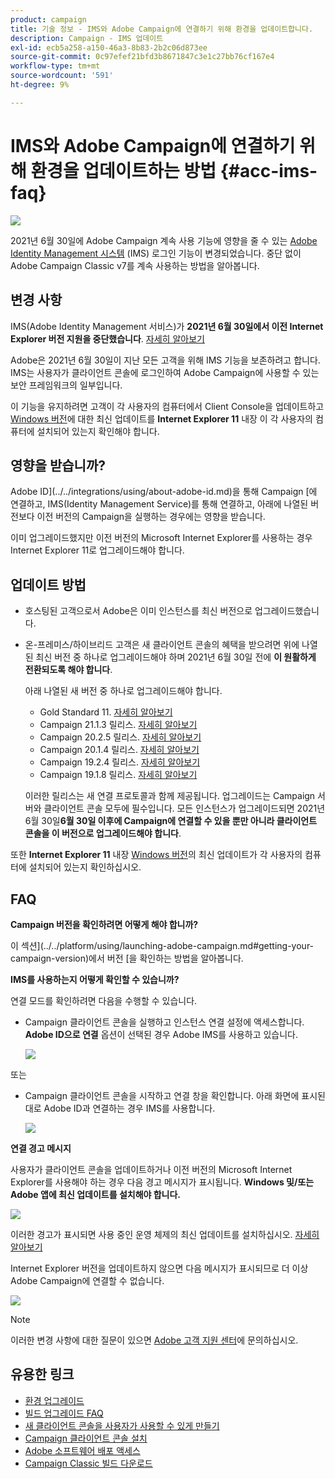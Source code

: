 ```yaml
---
product: campaign
title: 기술 정보 - IMS와 Adobe Campaign에 연결하기 위해 환경을 업데이트합니다.
description: Campaign - IMS 업데이트
exl-id: ecb5a258-a150-46a3-8b83-2b2c06d873ee
source-git-commit: 0c97efef21bfd3b8671847c3e1c27bb76cf167e4
workflow-type: tm+mt
source-wordcount: '591'
ht-degree: 9%

---
```


# IMS와 Adobe Campaign에 연결하기 위해 환경을 업데이트하는 방법 {#acc-ims-faq}

![](../../assets/v7-only.svg)

2021년 6월 30일에 Adobe Campaign 계속 사용 기능에 영향을 줄 수 있는 [Adobe Identity Management 시스템](https://helpx.adobe.com/enterprise/using/identity.html) (IMS) 로그인 기능이 변경되었습니다. 중단 없이 Adobe Campaign Classic v7를 계속 사용하는 방법을 알아봅니다.

## 변경 사항

IMS(Adobe Identity Management 서비스)가 **2021년 6월 30일에서 이전 Internet Explorer 버전 지원을 중단했습니다**. [자세히 알아보기](https://helpx.adobe.com/x-productkb/global/update-operating-system-and-browser.html)

Adobe은 2021년 6월 30일이 지난 모든 고객을 위해 IMS 기능을 보존하려고 합니다. IMS는 사용자가 클라이언트 콘솔에 로그인하여 Adobe Campaign에 사용할 수 있는 보안 프레임워크의 일부입니다.

이 기능을 유지하려면 고객이 각 사용자의 컴퓨터에서 Client Console을 업데이트하고 [Windows 버전](../../rn/using/compatibility-matrix.md#ClientConsoleoperatingsystems)에 대한 최신 업데이트를 **Internet Explorer 11** 내장 이 각 사용자의 컴퓨터에 설치되어 있는지 확인해야 합니다.

## 영향을 받습니까?

Adobe ID](../../integrations/using/about-adobe-id.md)을 통해 Campaign [에 연결하고, IMS(Identity Management Service)를 통해 연결하고, 아래에 나열된 버전보다 이전 버전의 Campaign을 실행하는 경우에는 영향을 받습니다.

이미 업그레이드했지만 이전 버전의 Microsoft Internet Explorer를 사용하는 경우 Internet Explorer 11로 업그레이드해야 합니다.

## 업데이트 방법

* 호스팅된 고객으로서 Adobe은 이미 인스턴스를 최신 버전으로 업그레이드했습니다.

* 온-프레미스/하이브리드 고객은 새 클라이언트 콘솔의 혜택을 받으려면 위에 나열된 최신 버전 중 하나로 업그레이드해야 하며 2021년 6월 30일 전에 **이 원활하게 전환되도록 해야 합니다**.

   아래 나열된 새 버전 중 하나로 업그레이드해야 합니다.

   * Gold Standard 11. [자세히 알아보기](../../rn/using/gold-standard.md)
   * Campaign 21.1.3 릴리스. [자세히 알아보기](../../rn/using/latest-release.md)
   * Campaign 20.2.5 릴리스. [자세히 알아보기](../../rn/using/release--20-2.md)
   * Campaign 20.1.4 릴리스. [자세히 알아보기](../../rn/using/release--20-1.md)
   * Campaign 19.2.4 릴리스. [자세히 알아보기](../../rn/using/release--19-2.md)
   * Campaign 19.1.8 릴리스. [자세히 알아보기](../../rn/using/release--19-1.md)

   이러한 릴리스는 새 연결 프로토콜과 함께 제공됩니다. 업그레이드는 Campaign 서버와 클라이언트 콘솔 모두에 필수입니다. 모든 인스턴스가 업그레이드되면 2021년 6월 30일&#x200B;**6월 30일 이후에 Campaign에 연결할 수 있을 뿐만 아니라 클라이언트 콘솔을 이 버전으로 업그레이드해야 합니다**.

또한 **Internet Explorer 11** 내장 [Windows 버전](../../rn/using/compatibility-matrix.md#ClientConsoleoperatingsystems)의 최신 업데이트가 각 사용자의 컴퓨터에 설치되어 있는지 확인하십시오.

## FAQ

**Campaign 버전을 확인하려면 어떻게 해야 합니까?**

이 섹션](../../platform/using/launching-adobe-campaign.md#getting-your-campaign-version)에서 버전 [을 확인하는 방법을 알아봅니다.


**IMS를 사용하는지 어떻게 확인할 수 있습니까?**

연결 모드를 확인하려면 다음을 수행할 수 있습니다.

* Campaign 클라이언트 콘솔을 실행하고 인스턴스 연결 설정에 액세스합니다. **Adobe ID으로 연결** 옵션이 선택된 경우 Adobe IMS를 사용하고 있습니다.

   ![](../../integrations/using/assets/ims_1.png)

또는

* Campaign 클라이언트 콘솔을 시작하고 연결 창을 확인합니다. 아래 화면에 표시된 대로 Adobe ID과 연결하는 경우 IMS를 사용합니다.

   ![](../../integrations/using/assets/adobeID.png)

**연결 경고 메시지**

사용자가 클라이언트 콘솔을 업데이트하거나 이전 버전의 Microsoft Internet Explorer를 사용해야 하는 경우 다음 경고 메시지가 표시됩니다. **Windows 및/또는 Adobe 앱에 최신 업데이트를 설치해야 합니다.**

![](../../integrations/using/assets/do-not-localize/errorMsg.png)

이러한 경고가 표시되면 사용 중인 운영 체제의 최신 업데이트를 설치하십시오. [자세히 알아보기](https://helpx.adobe.com/x-productkb/global/update-operating-system-and-browser.html)

Internet Explorer 버전을 업데이트하지 않으면 다음 메시지가 표시되므로 더 이상 Adobe Campaign에 연결할 수 없습니다.

![](../../integrations/using/assets/do-not-localize/errorUpdateReq.png)

>[!NOTE]
>
>이러한 변경 사항에 대한 질문이 있으면 [Adobe 고객 지원 센터](https://helpx.adobe.com/kr/enterprise/admin-guide.html/enterprise/using/support-for-experience-cloud.ug.html)에 문의하십시오.

## 유용한 링크

* [환경 업그레이드](../../production/using/build-upgrade.md)
* [빌드 업그레이드 FAQ](../../platform/using/faq-build-upgrade.md)
* [새 클라이언트 콘솔을 사용자가 사용할 수 있게 만들기](../../installation/using/client-console-availability-for-windows.md)
* [Campaign 클라이언트 콘솔 설치](../../installation/using/installing-the-client-console.md)
* [Adobe 소프트웨어 배포 액세스](https://experienceleague.adobe.com/docs/experience-cloud/software-distribution/home.html?lang=en)
* [Campaign Classic 빌드 다운로드](https://experience.adobe.com/#/downloads/content/software-distribution/ko/campaign.html)
